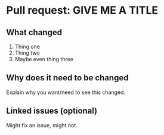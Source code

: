 # Pull request: GIVE ME A TITLE

## What changed

1. Thing one
2. Thing two
3. Maybe even thing three

## Why does it need to be changed

Explain why you want/need to see this changed.

## Linked issues (optional)

Might fix an issue, might not.
